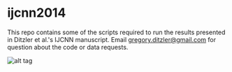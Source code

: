 ijcnn2014
=========

This repo contains some of the scripts required to run the results presented in Ditzler et al.'s IJCNN manuscript. Email <gregory.ditzler@gmail.com> for question about the code or data requests.


![alt tag](https://raw.github.com/gditzler/ijcnn2014/img/ijcnn2014-cloud.jpg)
 
